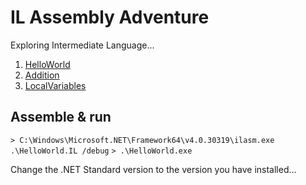 # IL Assembly Adventure
Exploring Intermediate Language...

1. [HelloWorld](/HelloWorld.IL)
1. [Addition](/Addition.IL)
1. [LocalVariables](/LocalVariables.IL)

## Assemble & run
`> C:\Windows\Microsoft.NET\Framework64\v4.0.30319\ilasm.exe .\HelloWorld.IL /debug`
`> .\HelloWorld.exe`

Change the .NET Standard version to the version you have installed...

